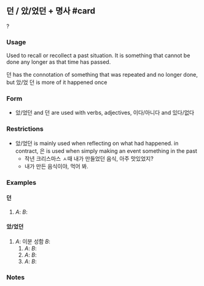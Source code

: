 ## 던 / 았/었던 + 명사 #card
?
### Usage
Used to recall or recollect a past situation. It is something that cannot be done any longer as that time has passed.

던 has the connotation of something that was repeated and no longer done, but 았/었 던 is more of it happened once
### Form
- 았/었던 and 던 are used with verbs, adjectives, 이다/아니다 and 있다/없다
### Restrictions
* 았/었던 is mainly used when reflecting on what had happened. in contract, 은 is used when simply making an event something in the past
	* 작년 크리스마스 ㅅ때 내가 만들었던 음식, 아주 맛있었지?
	* 내가 만든 음식이야, 먹어 봐.
### Examples
#### 던
1. *A*:
   *B*:
#### 았/었던
1. *A*: 이분 성함
   *B*:
   1. *A*:
   *B*:
   1. *A*:
   *B*:
   1. *A*:
   *B*:
### Notes
